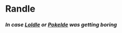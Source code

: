 # Randle
### _In case [Loldle](https://loldle.net/) or [Pokelde](https://pokedle.gg/) was getting boring_
